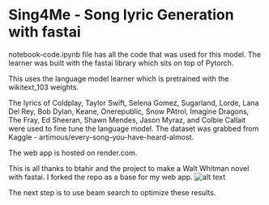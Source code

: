 # Sing4Me - Song lyric Generation with fastai

notebook-code.ipynb file has all the code that was used for this model. 
The learner was built with the fastai library which sits on top of Pytorch. 

This uses the language model learner which is pretrained with the wikitext_103 weights. 

The lyrics of Coldplay, Taylor Swift, Selena Gomez, Sugarland, Lorde, Lana Del Rey, Bob Dylan, Keane, Onerepublic, Snow PAtrol, Imagine Dragons, The Fray, Ed Sheeran, Shawn Mendes, Jason Myraz, and Colbie Callait were used to fine tune the language model. The dataset was grabbed from Kaggle - artimous/every-song-you-have-heard-almost. 

The web app is hosted on render.com. 

This is all thanks to btahir and the project to make a Walt Whitman novel with fastai. 
I forked the repo as a base for my web app.
![alt text](https://github.com/btahir/leaves-of-ai/)

The next step is to use beam search to optimize these results. 

